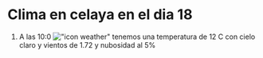 # Clima en celaya en el dia 18

1. A las 10:0 !["icon weather"](http://openweathermap.org/img/w/02d.png) tenemos una temperatura de 12 C con cielo claro y  vientos de 1.72 y nubosidad al 5%
